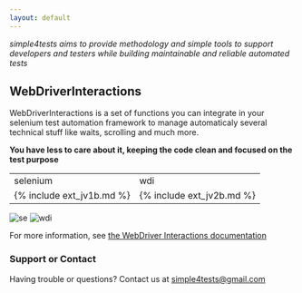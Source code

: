 ```yaml
---
layout: default
---
```


*simple4tests aims to provide methodology and simple tools to support developers and testers while building maintainable
and reliable automated tests*

## WebDriverInteractions

WebDriverInteractions is a set of functions you can integrate in your selenium test automation framework to manage
automaticaly several technical stuff like waits, scrolling and much more.

**You have less to care about it, keeping the code clean and focused on the test purpose**

<table>
<tr>
<td>selenium</td>
<td>wdi</td>
</tr>
<tr>
<td>{% include ext_jv1b.md %}</td>
<td>{% include ext_jv2b.md %}</td>
</tr>
</table>

![se](https://simple4tests.github.io/interactions-webdriver/assets/images/01_se.png)
![wdi](https://simple4tests.github.io/interactions-webdriver/assets/images/01_wdi.png)

For more information,
see [the WebDriver Interactions documentation](https://simple4tests.github.io/interactions-webdriver/)

### Support or Contact

Having trouble or questions? Contact us at simple4tests@gmail.com
